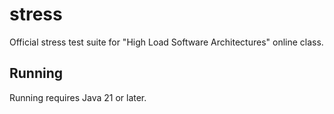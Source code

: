 # stress

Official stress test suite for "High Load Software Architectures" online class.

## Running

Running requires Java 21 or later.
